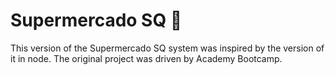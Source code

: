 # Supermercado SQ :shopping_cart:

This version of the Supermercado SQ system was inspired by the version of it in node.
The original project was driven by Academy Bootcamp.

